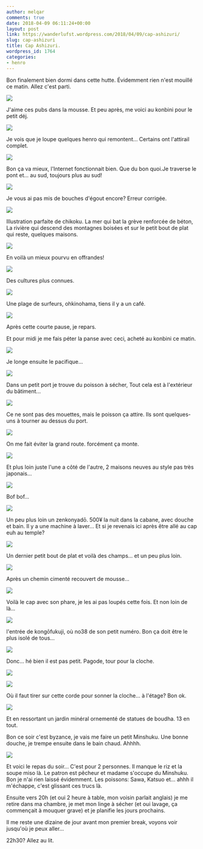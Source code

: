 ```yaml
---
author: melqar
comments: true
date: 2018-04-09 06:11:24+00:00
layout: post
link: https://wanderlufst.wordpress.com/2018/04/09/cap-ashizuri/
slug: cap-ashizuri
title: Cap Ashizuri.
wordpress_id: 1764
categories:
- henro
---
```


Bon finalement bien dormi dans cette hutte. Évidemment rien n'est mouillé ce matin. Allez c'est parti.

![](https://wanderlufst.files.wordpress.com/2018/04/img_20180404_0718431657480144.jpg)

J'aime ces pubs dans la mousse. Et peu après, me voici au konbini pour le petit déj.

![](https://wanderlufst.files.wordpress.com/2018/04/img_20180404_075425430622362.jpg)

Je vois que je loupe quelques henro qui remontent... Certains ont l'attirail complet.

![](https://wanderlufst.files.wordpress.com/2018/04/img_20180404_072602-553070499.jpg)

Bon ça va mieux, l'Internet fonctionnait bien. Que du bon quoi.Je traverse le pont et... au sud, toujours plus au sud!

![](https://wanderlufst.files.wordpress.com/2018/04/img_20180404_090036-238033840.jpg)

Je vous ai pas mis de bouches d'égout encore? Erreur corrigée.

![](https://wanderlufst.files.wordpress.com/2018/04/img_20180404_0929501982991486.jpg)

Illustration parfaite de chikoku. La mer qui bat la grève renforcée de béton, La rivière qui descend des montagnes boisées et sur le petit bout de plat qui reste, quelques maisons.

![](https://wanderlufst.files.wordpress.com/2018/04/img_20180404_09463719949054.jpg)

En voilà un mieux pourvu en offrandes!

![](https://wanderlufst.files.wordpress.com/2018/04/img_20180404_1004061565986126.jpg)

Des cultures plus connues.

![](https://wanderlufst.files.wordpress.com/2018/04/img_20180404_100724-302120966.jpg)

Une plage de surfeurs, ohkinohama, tiens il y a un café.

![](https://wanderlufst.files.wordpress.com/2018/04/img_20180404_101639-1312117661.jpg)

Après cette courte pause, je repars.

Et pour midi je me fais péter la panse avec ceci, acheté au konbini ce matin.

![](https://wanderlufst.files.wordpress.com/2018/04/img_20180404_122553-1316787241.jpg)

Je longe ensuite le pacifique...

![](https://wanderlufst.files.wordpress.com/2018/04/img_20180404_1305392088340445.jpg)

Dans un petit port je trouve du poisson à sécher, Tout cela est à l'extérieur du bâtiment...

![](https://wanderlufst.files.wordpress.com/2018/04/img_20180404_1308341297377549.jpg)

Ce ne sont pas des mouettes, mais le poisson ça attire. Ils sont quelques-uns à tourner au dessus du port.

![](https://wanderlufst.files.wordpress.com/2018/04/img_20180404_131355-254880195.jpg)

On me fait éviter la grand route. forcément ça monte.

![](https://wanderlufst.files.wordpress.com/2018/04/img_20180404_1333142052051460.jpg)

Et plus loin juste l'une a côté de l'autre, 2 maisons neuves au style pas très japonais...

![](https://wanderlufst.files.wordpress.com/2018/04/img_20180404_133317-824900738.jpg)

Bof bof...

![](https://wanderlufst.files.wordpress.com/2018/04/img_20180404_134115-1821930078.jpg)

Un peu plus loin un zenkonyadō. 500¥ la nuit dans la cabane, avec douche et bain. Il y a une machine à laver... Et si je revenais ici après être allé au cap euh au temple?

![](https://wanderlufst.files.wordpress.com/2018/04/img_20180404_1413061385528519.jpg)

Un dernier petit bout de plat et voilà des champs... et un peu plus loin.

![](https://wanderlufst.files.wordpress.com/2018/04/img_20180404_145120-90312356.jpg)

Après un chemin cimenté recouvert de mousse...

![](https://wanderlufst.files.wordpress.com/2018/04/img_20180404_145959221499169.jpg)

Voilà le cap avec son phare, je les ai pas loupés cette fois. Et non loin de là...

![](https://wanderlufst.files.wordpress.com/2018/04/img_20180404_150520-76497313.jpg)

l'entrée de kongōfukuji, où no38 de son petit numéro. Bon ça doit être le plus isolé de tous...

![](https://wanderlufst.files.wordpress.com/2018/04/img_20180404_1511171773551811.jpg)

Donc... hé bien il est pas petit. Pagode, tour pour la cloche.

![](https://wanderlufst.files.wordpress.com/2018/04/img_20180404_151345-1920382718.jpg)

![](https://wanderlufst.files.wordpress.com/2018/04/img_20180404_151314-1383565020.jpg)

Où il faut tirer sur cette corde pour sonner la cloche... à l'étage? Bon ok.

![](https://wanderlufst.files.wordpress.com/2018/04/img_20180404_152714664748833.jpg)

Et en ressortant un jardin minéral ornementé de statues de boudha. 13 en tout.

Bon ce soir c'est byzance, je vais me faire un petit Minshuku. Une bonne douche, je trempe ensuite dans le bain chaud. Ahhhh.

![](https://wanderlufst.files.wordpress.com/2018/04/img_20180404_175737-1034769086.jpg)

Et voici le repas du soir... C'est pour 2 personnes. Il manque le riz et la soupe miso là. Le patron est pêcheur et madame s'occupe du Minshuku. Bon je n'ai rien laissé évidemment. Les poissons: Sawa, Katsuo et... ahhh il m'échappe, c'est glissant ces trucs là.

Ensuite vers 20h (et oui 2 heure à table, mon voisin parlait anglais) je me retire dans ma chambre, je met mon linge à sécher (et oui lavage, ça commençait à mouquer grave) et je planifie les jours prochains.

Il me reste une dizaine de jour avant mon premier break, voyons voir jusqu'où je peux aller...

22h30? Allez au lit.
